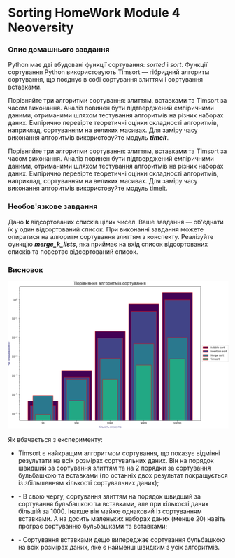 # Sorting HomeWork Module 4 Neoversity

<h3>Опис домашнього завдання</h3>
<p>Python має дві вбудовані функції сортування: <i>sorted</i> і <i>sort</i>. Функції сортування Python використовують Timsort — гібридний алгоритм сортування, що поєднує в собі сортування злиттям і сортування вставками.</p>
<p>Порівняйте три алгоритми сортування: злиттям, вставками та Timsort за часом виконання. Аналіз повинен бути підтверджений емпіричними даними, отриманими шляхом тестування алгоритмів на різних наборах даних. Емпірично перевірте теоретичні оцінки складності алгоритмів, наприклад, сортуванням на великих масивах. Для заміру часу виконання алгоритмів використовуйте модуль <b><i>timeit</b></i>.</p>
<p>Порівняйте три алгоритми сортування: злиттям, вставками та Timsort за часом виконання. Аналіз повинен бути підтверджений емпіричними даними, отриманими шляхом тестування алгоритмів на різних наборах даних. Емпірично перевірте теоретичні оцінки складності алгоритмів, наприклад, сортуванням на великих масивах. Для заміру часу виконання алгоритмів використовуйте модуль timeit.</p>

<h3>Необов'язкове завдання</h3>
<p>Дано <b>k</b> відсортованих списків цілих чисел. Ваше завдання — об'єднати їх у один відсортований список. При виконанні завдання можете опиратися на алгоритм сортування злиттям з конспекту. Реалізуйте функцію <b><i>merge_k_lists</b></i>, яка приймає на вхід список відсортованих списків та повертає відсортований список.</p>

<h3>Висновок</h3>
<img src='diagram.png'>
<p>Як вбачається з експерименту:</p>
<ul>
    <li><p>Timsort є найкращим алгоритмом сортування, що показує відмінні результати на всіх розмірах сортувальних даних. Він на порядок швидший за сортування злиттям та на 2 порядки за сортування бульбашкою та вставками (по останніх двох результат покращується із збільшенням кількості сортувальних даних);</p></li>
    <li><p>- В свою чергу, сортування злиттям на порядок швидший за сортування бульбашкою та вставками, але при кількості даних більшій за 1000. Інакше він майже однаковий із сортуванням вставками. А на досить маленьких наборах даних (менше 20) навіть програє сортуванню бульбашками та вставками;</p></li>
    <li><p>- Сортування вставками дещо випереджає сортування бульбашкою на всіх розмірах даних, яке є найменш швидким з усіх алгоритмів.</p></li>
</ul>